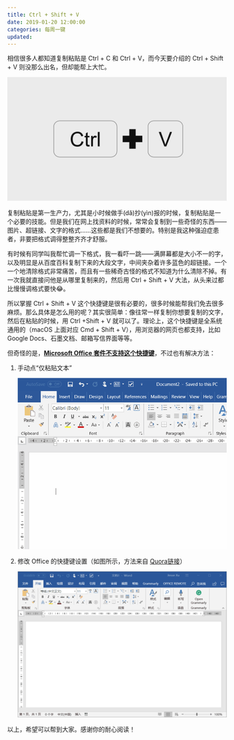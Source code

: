 ```yaml
---
title: Ctrl + Shift + V
date: 2019-01-20 12:00:00
categories: 每周一键
updated: 
---
```


相信很多人都知道复制粘贴是 Ctrl + C 和 Ctrl + V，而今天要介绍的 Ctrl + Shift + V 则没那么出名，但却能帮上大忙。

![](https://raw.githubusercontent.com/mgrddsj/PicLib/master/Ctrl%20%2B%20Shift%20%2B%20V.gif)

<!--more-->

复制粘贴是第一生产力，尤其是小时候做手(dǎ)抄(yìn)报的时候，复制粘贴是一个必要的技能。但是我们在网上找资料的时候，常常会复制到一些奇怪的东西——图片、超链接、文字的格式……这些都是我们不想要的。特别是我这种强迫症患者，非要把格式调得整整齐齐才舒服。

有时候有同学叫我帮忙调一下格式，我一看吓一跳——满屏幕都是大小不一的字，以及明显是从百度百科复制下来的大段文字，中间夹杂着许多蓝色的超链接。一个一个地清除格式非常痛苦，而且有一些稀奇古怪的格式不知道为什么清除不掉。有一次我就直接问他是从哪里复制来的，然后用 Ctrl + Shift + V 大法，从头来过都比慢慢调格式要快😂。

所以掌握 Ctrl + Shift + V 这个快捷键是很有必要的，很多时候能帮我们免去很多麻烦。那么具体是怎么用的呢？其实很简单：像往常一样复制你想要复制的文字，然后在粘贴的时候，用 Ctrl +Shift + V 就可以了。理论上，这个快捷键是全系统通用的（macOS 上面对应 Cmd + Shift + V），用浏览器的网页也都支持，比如 Google Docs、石墨文档、邮箱写信界面等等。

但奇怪的是，[**Microsoft Office 套件不支持这个快捷键**](https://www.quora.com/Why-does-the-keyboard-shortcut-ctrl+shift+v-not-work-in-Microsoft-office-products)，不过也有解决方法：

1. 手动点“仅粘贴文本”

   ![](https://raw.githubusercontent.com/mgrddsj/PicLib/master/Keep%20text%20only.gif)

2. 修改 Office 的快捷键设置（如图所示，方法来自 [Quora链接](https://www.quora.com/Why-does-the-keyboard-shortcut-ctrl+shift+v-not-work-in-Microsoft-office-products)）

   ![](https://raw.githubusercontent.com/mgrddsj/PicLib/master/Word%20Set%20Shortcut.gif)



以上，希望可以帮到大家。感谢你的耐心阅读！